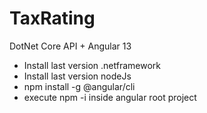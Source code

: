 # TaxRating
DotNet Core API + Angular 13

- Install last version .netframework
- Install last version nodeJs
- npm install -g @angular/cli
- execute npm -i inside angular root project

